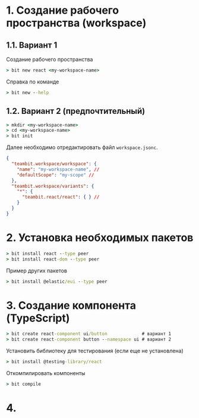 # 1. Создание рабочего пространства (workspace)
## 1.1. Вариант 1
Создание рабочего пространства
```cmd
> bit new react <my-workspace-name>
```
Справка по команде
```cmd
> bit new --help
```
## 1.2. Вариант 2 (предпочтительный)
```cmd
> mkdir <my-workspace-name>
> cd <my-workspace-name>
> bit init
```
Далее необходимо отредактировать файл `workspace.jsonc`.
```json
{
  "teambit.workspace/workspace": {    
    "name": "my-workspace-name", //
    "defaultScope": "my-scope" //
  },
  "teambit.workspace/variants": {    
    "*": {      
      "teambit.react/react": { } //
    }
  }
}
```
# 2. Установка необходимых пакетов
```cmd
> bit install react --type peer
> bit install react-dom --type peer
```
Пример других пакетов
```cmd
> bit install @elastic/eui --type peer
```
# 3. Создание компонента (TypeScript)
```cmd
> bit create react-component ui/button             # вариант 1
> bit create react-component button --namespace ui # вариант 2
```
Установить библиотеку для тестирования (если еще не установлена)
```cmd
> bit install @testing-library/react
```
Откомпилировать компоненты
```cmd
> bit compile
```
# 4.
